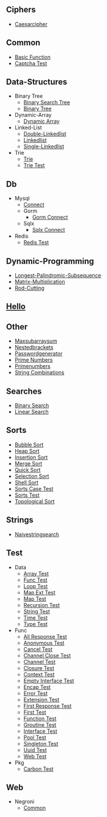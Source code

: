 
## Ciphers
  * [Caesarcipher](https://github.com/TheAlgorithms/Go/blob/master/ciphers/CaesarCipher.go)

## Common
  * [Basic Function](https://github.com/TheAlgorithms/Go/blob/master/common/basic_function.go)
  * [Captcha Test](https://github.com/TheAlgorithms/Go/blob/master/common/captcha_test.go)

## Data-Structures
  * Binary Tree
    * [Binary Search Tree](https://github.com/TheAlgorithms/Go/blob/master/data-structures/binary_tree/binary_search_tree.go)
    * [Binary Tree](https://github.com/TheAlgorithms/Go/blob/master/data-structures/binary_tree/binary_tree.go)
  * Dynamic-Array
    * [Dynamic Array](https://github.com/TheAlgorithms/Go/blob/master/data-structures/dynamic-array/dynamic_array.go)
  * Linked-List
    * [Double-Linkedlist](https://github.com/TheAlgorithms/Go/blob/master/data-structures/linked-list/double-linkedlist.go)
    * [Linkedlist](https://github.com/TheAlgorithms/Go/blob/master/data-structures/linked-list/Linkedlist.go)
    * [Single-Linkedlist](https://github.com/TheAlgorithms/Go/blob/master/data-structures/linked-list/single-linkedlist.go)
  * Trie
    * [Trie](https://github.com/TheAlgorithms/Go/blob/master/data-structures/trie/trie.go)
    * [Trie Test](https://github.com/TheAlgorithms/Go/blob/master/data-structures/trie/trie_test.go)

## Db
  * Mysql
    * [Connect](https://github.com/TheAlgorithms/Go/blob/master/db/mysql/connect.go)
    * Gorm
      * [Gorm Connect](https://github.com/TheAlgorithms/Go/blob/master/db/mysql/gorm/gorm_connect.go)
    * Sqlx
      * [Sqlx Connect](https://github.com/TheAlgorithms/Go/blob/master/db/mysql/sqlx/sqlx_connect.go)
  * Redis
    * [Redis Test](https://github.com/TheAlgorithms/Go/blob/master/db/redis/redis_test.go)

## Dynamic-Programming
  * [Longest-Palindromic-Subsequence](https://github.com/TheAlgorithms/Go/blob/master/dynamic-programming/longest-palindromic-subsequence.go)
  * [Matrix-Multiplication](https://github.com/TheAlgorithms/Go/blob/master/dynamic-programming/matrix-multiplication.go)
  * [Rod-Cutting](https://github.com/TheAlgorithms/Go/blob/master/dynamic-programming/rod-cutting.go)

## [Hello](https://github.com/TheAlgorithms/Go/blob/master//hello.go)

## Other
  * [Maxsubarraysum](https://github.com/TheAlgorithms/Go/blob/master/other/maxSubarraySum.go)
  * [Nestedbrackets](https://github.com/TheAlgorithms/Go/blob/master/other/NestedBrackets.go)
  * [Passwordgenerator](https://github.com/TheAlgorithms/Go/blob/master/other/PasswordGenerator.go)
  * [Prime Numbers](https://github.com/TheAlgorithms/Go/blob/master/other/prime_numbers.go)
  * [Primenumbers](https://github.com/TheAlgorithms/Go/blob/master/other/PrimeNumbers.go)
  * [String Combinations](https://github.com/TheAlgorithms/Go/blob/master/other/string_combinations.go)

## Searches
  * [Binary Search](https://github.com/TheAlgorithms/Go/blob/master/searches/binary_search.go)
  * [Linear Search](https://github.com/TheAlgorithms/Go/blob/master/searches/linear_search.go)

## Sorts
  * [Bubble Sort](https://github.com/TheAlgorithms/Go/blob/master/sorts/bubble_sort.go)
  * [Heap Sort](https://github.com/TheAlgorithms/Go/blob/master/sorts/heap_sort.go)
  * [Insertion Sort](https://github.com/TheAlgorithms/Go/blob/master/sorts/insertion_sort.go)
  * [Merge Sort](https://github.com/TheAlgorithms/Go/blob/master/sorts/merge_sort.go)
  * [Quick Sort](https://github.com/TheAlgorithms/Go/blob/master/sorts/quick_sort.go)
  * [Selection Sort](https://github.com/TheAlgorithms/Go/blob/master/sorts/selection_sort.go)
  * [Shell Sort](https://github.com/TheAlgorithms/Go/blob/master/sorts/shell_sort.go)
  * [Sorts Case Test](https://github.com/TheAlgorithms/Go/blob/master/sorts/sorts_case_test.go)
  * [Sorts Test](https://github.com/TheAlgorithms/Go/blob/master/sorts/sorts_test.go)
  * [Topological Sort](https://github.com/TheAlgorithms/Go/blob/master/sorts/topological_sort.go)

## Strings
  * [Naivestringsearch](https://github.com/TheAlgorithms/Go/blob/master/strings/naiveStringSearch.go)

## Test
  * Data
    * [Array Test](https://github.com/TheAlgorithms/Go/blob/master/test/data/array_test.go)
    * [Func Test](https://github.com/TheAlgorithms/Go/blob/master/test/data/func_test.go)
    * [Loop Test](https://github.com/TheAlgorithms/Go/blob/master/test/data/loop_test.go)
    * [Map Ext Test](https://github.com/TheAlgorithms/Go/blob/master/test/data/map_ext_test.go)
    * [Map Test](https://github.com/TheAlgorithms/Go/blob/master/test/data/map_test.go)
    * [Recursion Test](https://github.com/TheAlgorithms/Go/blob/master/test/data/recursion_test.go)
    * [String Test](https://github.com/TheAlgorithms/Go/blob/master/test/data/string_test.go)
    * [Time Test](https://github.com/TheAlgorithms/Go/blob/master/test/data/time_test.go)
    * [Type Test](https://github.com/TheAlgorithms/Go/blob/master/test/data/type_test.go)
  * Func
    * [All Response Test](https://github.com/TheAlgorithms/Go/blob/master/test/func/all_response_test.go)
    * [Anonymous Test](https://github.com/TheAlgorithms/Go/blob/master/test/func/anonymous_test.go)
    * [Cancel Test](https://github.com/TheAlgorithms/Go/blob/master/test/func/cancel_test.go)
    * [Channel Close Test](https://github.com/TheAlgorithms/Go/blob/master/test/func/channel_close_test.go)
    * [Channel Test](https://github.com/TheAlgorithms/Go/blob/master/test/func/channel_test.go)
    * [Closure Test](https://github.com/TheAlgorithms/Go/blob/master/test/func/closure_test.go)
    * [Context Test](https://github.com/TheAlgorithms/Go/blob/master/test/func/context_test.go)
    * [Empty Interface Test](https://github.com/TheAlgorithms/Go/blob/master/test/func/empty_interface_test.go)
    * [Encap Test](https://github.com/TheAlgorithms/Go/blob/master/test/func/encap_test.go)
    * [Error Test](https://github.com/TheAlgorithms/Go/blob/master/test/func/error_test.go)
    * [Extension Test](https://github.com/TheAlgorithms/Go/blob/master/test/func/extension_test.go)
    * [First Response Test](https://github.com/TheAlgorithms/Go/blob/master/test/func/first_response_test.go)
    * [First Test](https://github.com/TheAlgorithms/Go/blob/master/test/func/first_test.go)
    * [Function Test](https://github.com/TheAlgorithms/Go/blob/master/test/func/function_test.go)
    * [Groutine Test](https://github.com/TheAlgorithms/Go/blob/master/test/func/groutine_test.go)
    * [Interface Test](https://github.com/TheAlgorithms/Go/blob/master/test/func/interface_test.go)
    * [Pool Test](https://github.com/TheAlgorithms/Go/blob/master/test/func/pool_test.go)
    * [Singleton Test](https://github.com/TheAlgorithms/Go/blob/master/test/func/singleton_test.go)
    * [Uuid Test](https://github.com/TheAlgorithms/Go/blob/master/test/func/uuid_test.go)
    * [Web Test](https://github.com/TheAlgorithms/Go/blob/master/test/func/web_test.go)
  * Pkg
    * [Carbon Test](https://github.com/TheAlgorithms/Go/blob/master/test/pkg/carbon_test.go)

## Web
  * Negroni
    * [Common](https://github.com/TheAlgorithms/Go/blob/master/web/negroni/common.go)
